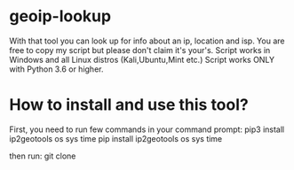 # geoip-lookup
With that tool you can look up for info about an ip, location and isp.
You are free to copy my script but please don't claim it's your's.
Script works in Windows and all Linux distros (Kali,Ubuntu,Mint etc.)
Script works ONLY with Python 3.6 or higher.

# How to install and use this tool?
First, you need to run few commands in your command prompt:
pip3 install ip2geotools os sys time
pip install ip2geotools os sys time

then run:
git clone
